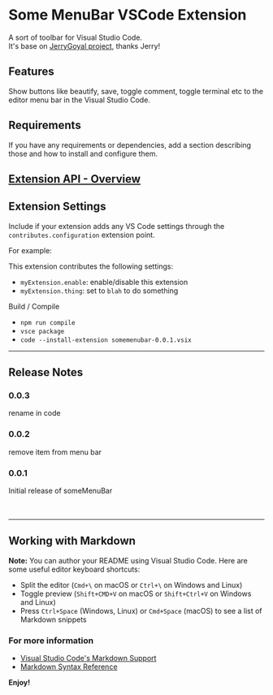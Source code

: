 # Some MenuBar VSCode Extension

A sort of toolbar for Visual Studio Code.
<br />
It's base on [JerryGoyal project](https://github.com/JerryGoyal/Shortcut-Menu-Bar-VSCode-Extension), thanks Jerry!


## Features
Show buttons like beautify, save, toggle comment, toggle terminal etc to the editor menu bar in the Visual Studio Code.

## Requirements

If you have any requirements or dependencies, add a section describing those and how to install and configure them.

## [Extension API - Overview](https://code.visualstudio.com/api)


## Extension Settings 
Include if your extension adds any VS Code settings through the `contributes.configuration` extension point.

For example:

This extension contributes the following settings:

* `myExtension.enable`: enable/disable this extension
* `myExtension.thing`: set to `blah` to do something

Build / Compile

* `npm run compile`
* `vsce package`
* `code --install-extension somemenubar-0.0.1.vsix`
-----------------------------------------------------------------------------------------------------------

## Release Notes

### 0.0.3
rename in code

### 0.0.2
remove item from menu bar

### 0.0.1

Initial release of someMenuBar
<br /><br /><br />

-----------------------------------------------------------------------------------------------------------

## Working with Markdown

**Note:** You can author your README using Visual Studio Code.  Here are some useful editor keyboard shortcuts:

* Split the editor (`Cmd+\` on macOS or `Ctrl+\` on Windows and Linux)
* Toggle preview (`Shift+CMD+V` on macOS or `Shift+Ctrl+V` on Windows and Linux)
* Press `Ctrl+Space` (Windows, Linux) or `Cmd+Space` (macOS) to see a list of Markdown snippets

### For more information

* [Visual Studio Code's Markdown Support](http://code.visualstudio.com/docs/languages/markdown)
* [Markdown Syntax Reference](https://help.github.com/articles/markdown-basics/)

**Enjoy!**

